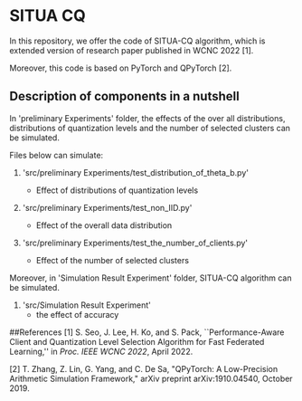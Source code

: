 # SITUA CQ

In this repository, we offer the code of SITUA-CQ algorithm, 
which is extended version of research paper published in WCNC 2022 [1].

Moreover, this code is based on PyTorch and QPyTorch [2].

## Description of components in a nutshell
In 'preliminary Experiments' folder, the effects of the over all distributions, 
distributions of quantization levels and the number of selected clusters 
can be simulated.

Files below can simulate:
1) 'src/preliminary Experiments/test_distribution_of_theta_b.py'
    - Effect of distributions of quantization levels

2) 'src/preliminary Experiments/test_non_IID.py'
    - Effect of the overall data distribution
    
3) 'src/preliminary Experiments/test_the_number_of_clients.py'
    - Effect of the number of selected clusters

Moreover, in 'Simulation Result Experiment' folder, 
SITUA-CQ algorithm can be simulated.

1) 'src/Simulation Result Experiment'
    - the effect of accuracy 

##References
[1] S. Seo, J. Lee, H. Ko, and S. Pack, 
``Performance-Aware Client and Quantization Level Selection Algorithm 
for Fast Federated Learning,'' 
in *Proc. IEEE WCNC 2022*, April 2022.

[2] T. Zhang, Z. Lin, G. Yang, and C. De Sa, 
"QPyTorch: A Low-Precision Arithmetic Simulation Framework," 
arXiv preprint arXiv:1910.04540, October 2019.

